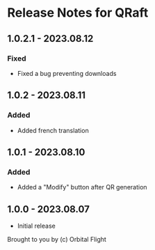 # Release Notes for QRaft

## 1.0.2.1 - 2023.08.12
### Fixed
* Fixed a bug preventing downloads

## 1.0.2 - 2023.08.11
### Added
* Added french translation

## 1.0.1 - 2023.08.10
### Added
* Added a "Modify" button after QR generation

## 1.0.0 - 2023.08.07
* Initial release

Brought to you by (c) Orbital Flight